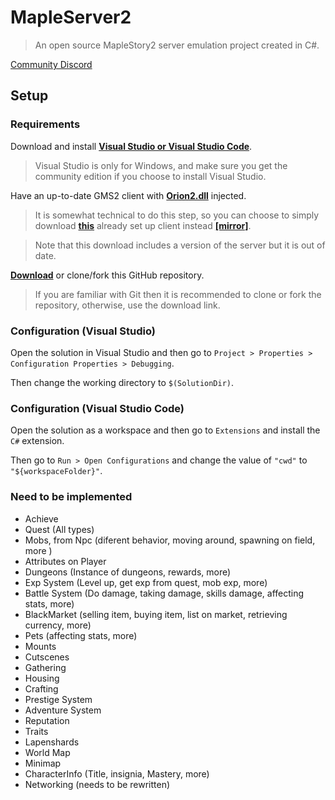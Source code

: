 # MapleServer2
>An open source MapleStory2 server emulation project created in C#.

[Community Discord](https://discord.gg/eVGMGydwgm)

## Setup

### Requirements
Download and install **[Visual Studio or Visual Studio Code](https://visualstudio.microsoft.com/)**.
>Visual Studio is only for Windows, and make sure you get the community edition if you choose to install Visual Studio.

Have an up-to-date GMS2 client with **[Orion2.dll](https://github.com/EricSoftTM/Orion2-Client)** injected.
>It is somewhat technical to do this step, so you can choose to simply download **[this](https://www.youtube.com/redirect?q=https://drive.google.com/file/d/1DVDryRO3AnkeSH-n1lp7bv9aurVDdPKy/view&v=H8WQWqnVL7U&event=video_description&redir_token=QUFFLUhqazd0ejhLSDRzQlp0UXFibzhPcEpCQUcya0JEZ3xBQ3Jtc0trb3B4MjNIaFdnMEZOSmhLa0VPSzg5UWNFaG1tMVVTTHgzWVZ4TDdGX19DOWZZVjB6WjRJZzZhMF9yeGxUX25wOHk3YUFtY3pYcVFDeWhHcTBudllDUlhKWW9hYmRyLWpJb3ExRFZoVHl1N1F2aTVhSQ==)** already set up client instead **[\[mirror\]](https://www.youtube.com/redirect?q=https://mega.nz/file/oU8GESxC#CdkjdSkODEpcIJ-p7HGrYaID5BrO0_WfbKSynf6Or_E&v=H8WQWqnVL7U&event=video_description&redir_token=QUFFLUhqblJhcXM1czZGWTRtZHU5ZXVJYVBmOUlOUkhUd3xBQ3Jtc0tsUWUtNXBxeXB5X2wweF91cWFwQVVzTWNWVTFyamhnTFoxMWFwcmFPVWlxYlZZNTdzSjdES1V0YTRTYTJRWHIyVUJCancyeUV6T1BONjdHUTFlRGc2YmRuUXluR0RRbWZpR0xwMWRKY3dER0dIeEJnVQ==)**.

>Note that this download includes a version of the server but it is out of date.

**[Download](https://github.com/AlanMorel/MapleServer2/archive/master.zip)** or clone/fork this GitHub repository.
>If you are familiar with Git then it is recommended to clone or fork the repository, otherwise, use the download link.

### Configuration (Visual Studio)
Open the solution in Visual Studio and then go to `Project > Properties > Configuration Properties > Debugging`.

Then change the working directory to `$(SolutionDir)`.

### Configuration (Visual Studio Code)
Open the solution as a workspace and then go to `Extensions` and install the `C#` extension.

Then go to `Run > Open Configurations` and change the value of `"cwd"` to `"${workspaceFolder}"`.

### Need to be implemented
- Achieve
- Quest (All types)
- Mobs, from Npc (diferent behavior, moving around, spawning on field, more )
- Attributes on Player
- Dungeons (Instance of dungeons, rewards, more)
- Exp System (Level up, get exp from quest, mob exp, more)
- Battle System (Do damage, taking damage, skills damage, affecting stats, more)
- BlackMarket (selling item, buying item, list on market, retrieving currency, more)
- Pets (affecting stats, more)
- Mounts
- Cutscenes
- Gathering
- Housing
- Crafting
- Prestige System
- Adventure System
- Reputation
- Traits
- Lapenshards
- World Map
- Minimap
- CharacterInfo (Title, insignia, Mastery, more)
- Networking (needs to be rewritten)
